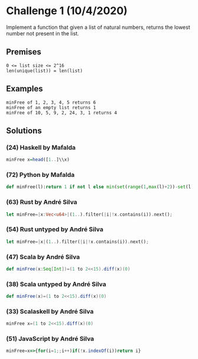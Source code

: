 # Challenge 1 (10/4/2020)

Implement a function that given a list of 
natural numbers, returns the lowest number 
not present in the list.

## Premises

```
0 <= list size <= 2^16
len(unique(list)) = len(list)
```

## Examples

```
minFree of 1, 2, 3, 4, 5 returns 6
minFree of an empty list returns 1
minFree of 10, 5, 9, 2, 24, 3, 1 returns 4
```

## Solutions

### (24) Haskell by Mafalda   

```haskell
minFree x=head([1..]\\x)
```

### (72) Python by Mafalda   

```python
def minFree(l):return 1 if not l else min(set(range(1,max(l)+2))-set(l))
```

### (63) Rust by André Silva
```rust
let minFree=|x:Vec<u64>|(1..).filter(|i|!x.contains(i)).next();
```

### (54) Rust untyped by André Silva
```rust
let minFree=|x|(1..).filter(|i|!x.contains(i)).next();
```

### (47) Scala by André Silva
```scala
def minFree(x:Seq[Int])=(1 to 2<<15).diff(x)(0)
```

### (38) Scala untyped by André Silva
```scala
def minFree(x)=(1 to 2<<15).diff(x)(0)
```

### (33) Scalaskell by André Silva
```scala
minFree x=(1 to 2<<15).diff(x)(0)
```

### (51) JavaScript by André Silva
```javascript
minFree=x=>{for(i=1;;i++)if(!x.indexOf(i))return i}
```
